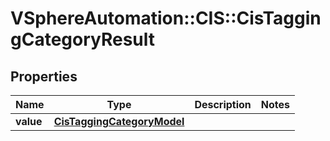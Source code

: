 # VSphereAutomation::CIS::CisTaggingCategoryResult

## Properties
Name | Type | Description | Notes
------------ | ------------- | ------------- | -------------
**value** | [**CisTaggingCategoryModel**](CisTaggingCategoryModel.md) |  | 


